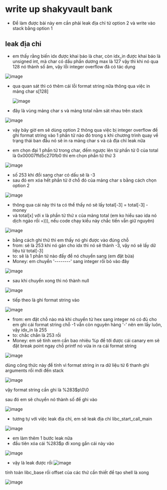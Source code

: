 # write up shakyvault bank

- Để làm được bài này em cần phải leak địa chỉ từ option 2 và write vào stack bằng option 1

## leak địa chỉ 
- em thấy rằng biến idx được khai báo là char, còn idx_in được khai báo là unsigned int, mà char có dấu phần dương max là 127 vậy thì khi nó qua 128 nó thành số âm, vậy lỗi integer overflow đã có tác dụng

![image](https://github.com/antkss/writeUP/assets/88892713/c3a50a00-4028-4d9c-8d5c-2313b4657400)


- qua quan sát thì có thêm cái lỗi format string nữa thông qua việc in mảng char s[128]

  ![image](https://github.com/antkss/writeUP/assets/88892713/73aad85a-4ed9-4696-a8e5-a882020f8bc2)
- đây là vùng mảng char s và mảng total nằm sát nhau trên stack

![image](https://github.com/antkss/writeUP/assets/88892713/389eabba-9f33-41e4-866c-ac7a3842f8d6)

- vậy bây giờ em sẽ dùng option 2 thông qua việc bị integer overflow để ghi format string vào 1 phần tử nào đó trong s khi chương trình quay về trạng thái ban đầu nó sẽ in ra mảng char s và cả địa chỉ leak nữa

- em chọn đại 1 phần tử trong char, đếm ngược lên từ phần tử 0 của total là 0x00007ffd5c270fb0
thì em chọn phần tử thứ 3 

![image](https://github.com/antkss/writeUP/assets/88892713/aa73ee63-3990-4bc5-a1fa-e02bf6b03748)

- số 253 khi đổi sang char có dấu sẽ là -3
- sau đó em xóa hết phần tử ở chỗ đó của mảng char s bằng cách chọn option 2

![image](https://github.com/antkss/writeUP/assets/88892713/955817fb-4842-4212-a574-df318f12ed71)

- thông qua cái này thì ta có thể thấy nó sẽ lấy total[-3] = total[-3] - money
- và total[x] với x là phần tử thứ x của mảng total (em ko hiểu sao ida nó dịch ngáo rồi =))), nếu code chạy kiểu này chắc tiền vẫn giữ nguyên)

![image](https://github.com/antkss/writeUP/assets/88892713/ec3ae259-5384-469b-ab42-84afa7de8469)

- bằng cách ghi thử thì em thấy nó ghi được vào đúng chỗ
- from:  sẽ là 253 khi nó gán cho idx thì nó sẽ thành -3, vậy nó sẽ lấy dữ liệu từ total[-3]
- to: sẽ là 1 phần tử nào đấy để nó chuyển sang (em đặt bừa)
- Money: em chuyển  '--------' sang integer rồi bỏ vào đây 

![image](https://github.com/antkss/writeUP/assets/88892713/62d73c76-7d50-41ca-bb27-0fe33584b055)


- sau khi chuyển xong thì nó thành null

![image](https://github.com/antkss/writeUP/assets/88892713/a9343fdd-cb21-443d-8a83-a10d021cd25b)

- tiếp theo là ghi format string vào


![image](https://github.com/antkss/writeUP/assets/88892713/d71995fb-f098-449a-8797-7f956d767c60)

- from: em đặt chỗ nào mà khi chuyển từ hex sang integer nó có đủ cho em ghi cái format string
chỗ -1 vẫn còn nguyên hàng '-' nên em lấy luôn, vậy idx_in là 255
- to: chắc chắn là 253 rồi
- Money: em sẽ tính xem cần bao nhiêu %p để tới được cái canary
em sẽ đặt break point ngay chỗ printf nó vừa in ra cái format string

![image](https://github.com/antkss/writeUP/assets/88892713/b6af7778-2589-45d0-a7bf-02107d4a1105)

dùng công thức này để tính vì format string in ra dữ liệu từ 6 thanh ghi arguments rồi mới đến stack

![image](https://github.com/antkss/writeUP/assets/88892713/a623c6fc-869e-4ee4-bab1-369e45a5b6e7)

vậy format string cần ghi là %283$p\0\0

sau đó em sẽ chuyển nó thành số để ghi vào 

![image](https://github.com/antkss/writeUP/assets/88892713/143215ed-c235-4dea-981d-6bd943848e90)

- tương tự với việc leak địa chỉ, em sẽ leak địa chỉ libc_start_call_main

![image](https://github.com/antkss/writeUP/assets/88892713/4576d3a7-d13d-48c0-b01f-9bd00bf041a1)

- em làm thêm 1 bước leak nữa
- đầu tiên xóa cái %283$p đi xong gắn cái này vào

![image](https://github.com/antkss/writeUP/assets/88892713/52fd4031-5303-4f92-b466-02426d29bc4f)
- vậy là leak được rồi 
![image](https://github.com/antkss/writeUP/assets/88892713/b800c989-919f-4622-b42e-ef87639df827)

tính toán libc_base rồi offset của các thứ cần thiết để tạo shell là xong 

![image](https://github.com/antkss/writeUP/assets/88892713/bf808adb-8ae6-4a73-9fd3-37aac0e1d54f)

